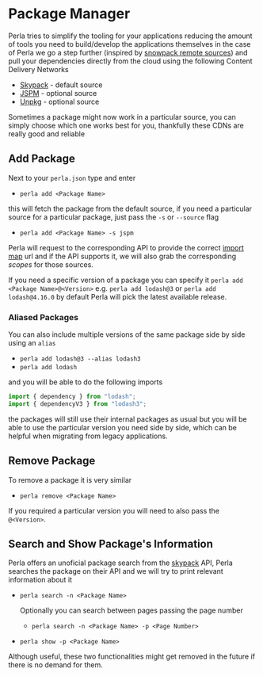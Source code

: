 [import map]: /#/content/import-maps
[skypack]: https://www.skypack.dev/
[jspm]: https://jspm.org/docs/cdn
[unpkg]: https://unpkg.com/
[snowpack remote sources]: https://www.snowpack.dev/reference/configuration#packageoptionssourceremote

# Package Manager

Perla tries to simplify the tooling for your applications reducing the amount of tools you need to build/develop the applications themselves in the case of Perla we go a step further (inspired by [snowpack remote sources]) and pull your dependencies directly from the cloud using the following Content Delivery Networks

- [Skypack] - default source
- [JSPM] - optional source
- [Unpkg] - optional source

Sometimes a package might now work in a particular source, you can simply choose which one works best for you, thankfully these CDNs are really good and reliable

## Add Package

Next to your `perla.json` type and enter

- `perla add <Package Name>`

this will fetch the package from the default source, if you need a particular source for a particular package, just pass the `-s` or `--source` flag

- `perla add <Package Name> -s jspm`

Perla will request to the corresponding API to provide the correct [import map] url and if the API supports it, we will also grab the corresponding _scopes_ for those sources.

If you need a specific version of a package you can specify it `perla add <Package Name>@<Version>` e.g. `perla add lodash@3` or `perla add lodash@4.16.0` by default Perla will pick the latest available release.

### Aliased Packages

You can also include multiple versions of the same package side by side using an `alias`

- `perla add lodash@3 --alias lodash3`
- `perla add lodash`

and you will be able to do the following imports

```javascript
import { dependency } from "lodash";
import { dependencyV3 } from "lodash3";
```

the packages will still use their internal packages as usual but you will be able to use the particular version you need side by side, which can be helpful when migrating from legacy applications.

## Remove Package

To remove a package it is very similar

- `perla remove <Package Name>`

If you required a particular version you will need to also pass the `@<Version>`.

## Search and Show Package's Information

Perla offers an unoficial package search from the [skypack] API, Perla searches the package on their API and we will try to print relevant information about it

- `perla search -n <Package Name>`

  Optionally you can search between pages passing the page number

  - `perla search -n <Package Name> -p <Page Number>`

- `perla show -p <Package Name>`

Although useful, these two functionalities might get removed in the future if there is no demand for them.
